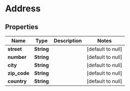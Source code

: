 # Address
## Properties

Name | Type | Description | Notes
------------ | ------------- | ------------- | -------------
**street** | **String** |  | [default to null]
**number** | **String** |  | [default to null]
**city** | **String** |  | [default to null]
**zip\_code** | **String** |  | [default to null]
**country** | **String** |  | [default to null]

